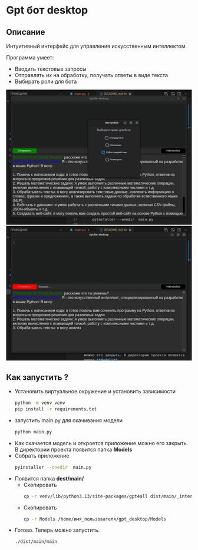 # Gpt бот desktop
## Описание
Интуитивный интерфейс для управления искусственным интеллектом.

Программа умеет:

* Вводить текстовые запросы
* Отправлять их на обработку, получать ответы в виде текста
* Выбирать роли для бота

![Image promo](promo.png)
![Image promo](promo2.png)

## Как запустить ?
- Установить виртуальное окружение и установить зависимости
    ```bash
    python -m venv venv
    pip install -r requirements.txt
    ```
- запустить main.py для скачивания модели
    ```bash
    python main.py
    ```
- Как скачается модель и откроется приложение можно его закрыть. В директории проекта появится папка **Models**
- Собрать приложение
    ```bash
    pyinstaller --onedir  main.py
    ```
- Появится папка **dest/main/**
    - Скопировать
        ```bash
        cp -r venv/lib/python3.13/site-packages/gpt4all dist/main/_internal
        ```
    - Скопировать
        ```bash
        cp -r Models /home/имя_пользователя/gpt_desktop/Models
        ```
- Готово. Теперь можно запустить.
    ```bash
    ./dist/main/main 
    ```